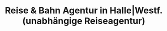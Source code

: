 ---
title: "Reise & Bahn Agentur in Halle|Westf. (unabhängige Reiseagentur)"
url: /halle-westf/reise-und-bahn-agentur-in-halle-westf-unabhaengige-reiseagentur/
shop: Reisebüro
---